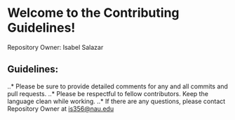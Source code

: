 # Welcome to the Contributing Guidelines!
Repository Owner: Isabel Salazar

## Guidelines:
..* Please be sure to provide detailed comments for any and all commits and pull requests. 
..* Please be respectful to fellow contributors. Keep the language clean while working.
..* If there are any questions, please contact Repository Owner at is356@nau.edu
